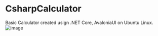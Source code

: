 # CsharpCalculator

Basic Calculator created usign .NET Core, AvaloniaUI on Ubuntu Linux.
![image](https://user-images.githubusercontent.com/56622131/142181647-dde16004-d3db-4cc9-b412-8e7f59328bf0.png)
